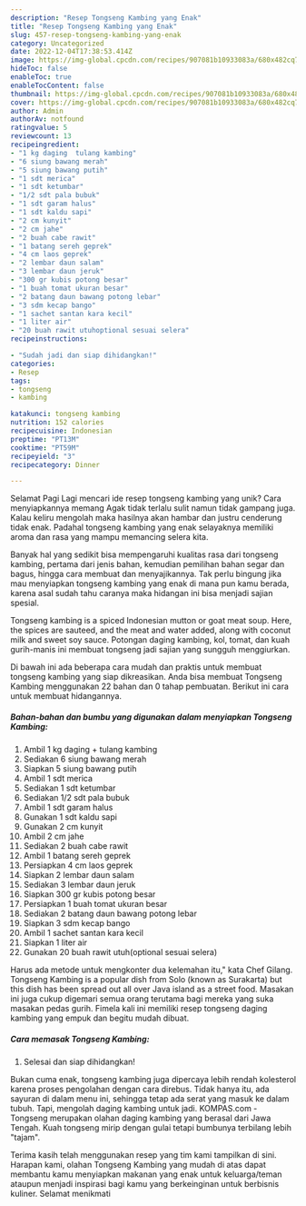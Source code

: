 ```yaml
---
description: "Resep Tongseng Kambing yang Enak"
title: "Resep Tongseng Kambing yang Enak"
slug: 457-resep-tongseng-kambing-yang-enak
category: Uncategorized
date: 2022-12-04T17:38:53.414Z
image: https://img-global.cpcdn.com/recipes/907081b10933083a/680x482cq70/tongseng-kambing-foto-resep-utama.jpg
hideToc: false
enableToc: true
enableTocContent: false
thumbnail: https://img-global.cpcdn.com/recipes/907081b10933083a/680x482cq70/tongseng-kambing-foto-resep-utama.jpg
cover: https://img-global.cpcdn.com/recipes/907081b10933083a/680x482cq70/tongseng-kambing-foto-resep-utama.jpg
author: Admin
authorAv: notfound
ratingvalue: 5
reviewcount: 13
recipeingredient:
- "1 kg daging  tulang kambing"
- "6 siung bawang merah"
- "5 siung bawang putih"
- "1 sdt merica"
- "1 sdt ketumbar"
- "1/2 sdt pala bubuk"
- "1 sdt garam halus"
- "1 sdt kaldu sapi"
- "2 cm kunyit"
- "2 cm jahe"
- "2 buah cabe rawit"
- "1 batang sereh geprek"
- "4 cm laos geprek"
- "2 lembar daun salam"
- "3 lembar daun jeruk"
- "300 gr kubis potong besar"
- "1 buah tomat ukuran besar"
- "2 batang daun bawang potong lebar"
- "3 sdm kecap bango"
- "1 sachet santan kara kecil"
- "1 liter air"
- "20 buah rawit utuhoptional sesuai selera"
recipeinstructions:

- "Sudah jadi dan siap dihidangkan!"
categories:
- Resep
tags:
- tongseng
- kambing

katakunci: tongseng kambing 
nutrition: 152 calories
recipecuisine: Indonesian
preptime: "PT13M"
cooktime: "PT59M"
recipeyield: "3"
recipecategory: Dinner

---
```



Selamat Pagi Lagi mencari ide resep tongseng kambing yang unik? Cara menyiapkannya memang Agak tidak terlalu sulit namun tidak gampang juga. Kalau keliru mengolah maka hasilnya akan hambar dan justru cenderung tidak enak. Padahal tongseng kambing yang enak selayaknya memiliki aroma dan rasa yang mampu memancing selera kita.


Banyak hal yang sedikit bisa mempengaruhi kualitas rasa dari tongseng kambing, pertama dari jenis bahan, kemudian pemilihan bahan segar dan bagus, hingga cara membuat dan menyajikannya. Tak perlu bingung jika mau menyiapkan tongseng kambing yang enak di mana pun kamu berada, karena asal sudah tahu caranya maka hidangan ini bisa menjadi sajian spesial.

Tongseng kambing is a spiced Indonesian mutton or goat meat soup. Here, the spices are sauteed, and the meat and water added, along with coconut milk and sweet soy sauce. Potongan daging kambing, kol, tomat, dan kuah gurih-manis ini membuat tongseng jadi sajian yang sungguh menggiurkan.


Di bawah ini ada beberapa cara mudah dan praktis untuk membuat tongseng kambing yang siap dikreasikan. Anda bisa membuat Tongseng Kambing menggunakan 22 bahan dan 0 tahap pembuatan. Berikut ini cara untuk membuat hidangannya.

<!--inarticleads1-->

##### Bahan-bahan dan bumbu yang digunakan dalam menyiapkan Tongseng Kambing:

1. Ambil 1 kg daging + tulang kambing
1. Sediakan 6 siung bawang merah
1. Siapkan 5 siung bawang putih
1. Ambil 1 sdt merica
1. Sediakan 1 sdt ketumbar
1. Sediakan 1/2 sdt pala bubuk
1. Ambil 1 sdt garam halus
1. Gunakan 1 sdt kaldu sapi
1. Gunakan 2 cm kunyit
1. Ambil 2 cm jahe
1. Sediakan 2 buah cabe rawit
1. Ambil 1 batang sereh geprek
1. Persiapkan 4 cm laos geprek
1. Siapkan 2 lembar daun salam
1. Sediakan 3 lembar daun jeruk
1. Siapkan 300 gr kubis potong besar
1. Persiapkan 1 buah tomat ukuran besar
1. Sediakan 2 batang daun bawang potong lebar
1. Siapkan 3 sdm kecap bango
1. Ambil 1 sachet santan kara kecil
1. Siapkan 1 liter air
1. Gunakan 20 buah rawit utuh(optional sesuai selera)


Harus ada metode untuk mengkonter dua kelemahan itu,&#34; kata Chef Gilang. Tongseng Kambing is a popular dish from Solo (known as Surakarta) but this dish has been spread out all over Java island as a street food. Masakan ini juga cukup digemari semua orang terutama bagi mereka yang suka masakan pedas gurih. Fimela kali ini memiliki resep tongseng daging kambing yang empuk dan begitu mudah dibuat. 

<!--inarticleads2-->

##### Cara memasak Tongseng Kambing:


1. Selesai dan siap dihidangkan!

Bukan cuma enak, tongseng kambing juga dipercaya lebih rendah kolesterol karena proses pengolahan dengan cara direbus. Tidak hanya itu, ada sayuran di dalam menu ini, sehingga tetap ada serat yang masuk ke dalam tubuh. Tapi, mengolah daging kambing untuk jadi. KOMPAS.com - Tongseng merupakan olahan daging kambing yang berasal dari Jawa Tengah. Kuah tongseng mirip dengan gulai tetapi bumbunya terbilang lebih &#34;tajam&#34;. 

Terima kasih telah menggunakan resep yang tim kami tampilkan di sini. Harapan kami, olahan Tongseng Kambing yang mudah di atas dapat membantu kamu menyiapkan makanan yang enak untuk keluarga/teman ataupun menjadi inspirasi bagi kamu yang berkeinginan untuk berbisnis kuliner. Selamat menikmati
